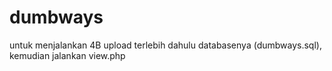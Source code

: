 # dumbways

untuk menjalankan 4B upload terlebih dahulu databasenya (dumbways.sql), kemudian jalankan view.php
